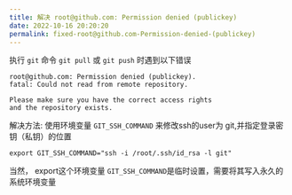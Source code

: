 ```yaml
---
title: 解决 root@github.com: Permission denied (publickey)
date: 2022-10-16 20:20:20
permalink: fixed-root@github.com-Permission-denied-(publickey)
---
```

执行 `git` 命令 `git pull` 或 `git push` 时遇到以下错误
```
root@github.com: Permission denied (publickey).
fatal: Could not read from remote repository.

Please make sure you have the correct access rights
and the repository exists.
```
解决方法:
使用环境变量 `GIT_SSH_COMMAND` 来修改ssh的user为 git,并指定登录密钥（私钥）的位置
```
export GIT_SSH_COMMAND="ssh -i /root/.ssh/id_rsa -l git"
```
当然， export这个环境变量 `GIT_SSH_COMMAND`是临时设置，需要将其写入永久的系统环境变量
